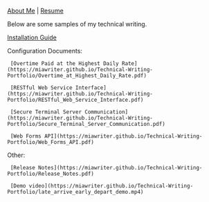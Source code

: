 [About Me](https://miawriter.github.io/Technical-Writing-Portfolio/About.txt)       |       [Resume](https://miawriter.github.io/Technical-Writing-Portfolio/G_Moskowitz_Resume_2023_print.pdf)

Below are some samples of my technical writing. 


[Installation Guide](https://miawriter.github.io/Technical-Writing-Portfolio/Installation_Guide.pdf)


Configuration Documents:

     [Overtime Paid at the Highest Daily Rate](https://miawriter.github.io/Technical-Writing-Portfolio/Overtime_at_Highest_Daily_Rate.pdf)

     [RESTful Web Service Interface](https://miawriter.github.io/Technical-Writing-Portfolio/RESTful_Web_Service_Interface.pdf)

     [Secure Terminal Server Communication](https://miawriter.github.io/Technical-Writing-Portfolio/Secure_Terminal_Server_Communication.pdf)

     [Web Forms API](https://miawriter.github.io/Technical-Writing-Portfolio/Web_Forms_API.pdf)


Other:

     [Release Notes](https://miawriter.github.io/Technical-Writing-Portfolio/Release_Notes.pdf)

     [Demo video](https://miawriter.github.io/Technical-Writing-Portfolio/late_arrive_early_depart_demo.mp4)
